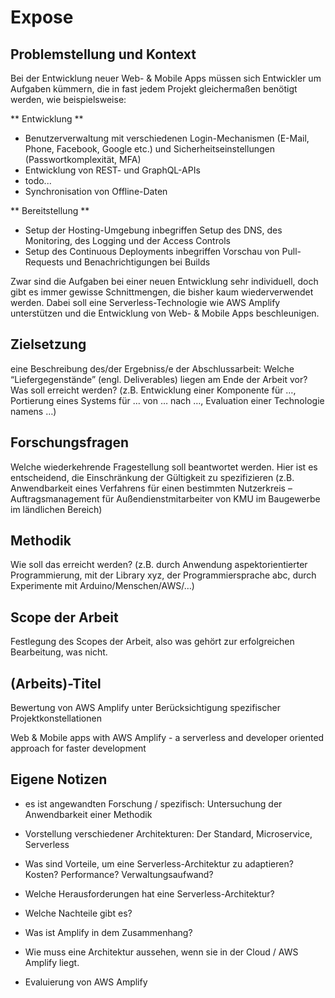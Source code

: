 # Expose

## Problemstellung und Kontext

Bei der Entwicklung neuer Web- & Mobile Apps müssen sich Entwickler um Aufgaben kümmern, die in fast jedem Projekt gleichermaßen benötigt werden, wie beispielsweise:

** Entwicklung **

- Benutzerverwaltung mit verschiedenen Login-Mechanismen (E-Mail, Phone, Facebook, Google etc.) und Sicherheitseinstellungen (Passwortkomplexität, MFA)
- Entwicklung von REST- und GraphQL-APIs
- todo...
- Synchronisation von Offline-Daten

** Bereitstellung **

- Setup der Hosting-Umgebung inbegriffen Setup des DNS, des Monitoring, des Logging und der Access Controls
- Setup des Continuous Deployments inbegriffen Vorschau von Pull-Requests und Benachrichtigungen bei Builds

Zwar sind die Aufgaben bei einer neuen Entwicklung sehr individuell, doch gibt es immer gewisse Schnittmengen, die bisher kaum wiederverwendet werden. Dabei soll eine Serverless-Technologie wie AWS Amplify unterstützen und die Entwicklung von Web- & Mobile Apps beschleunigen.

## Zielsetzung
eine Beschreibung des/der Ergebniss/e der Abschlussarbeit: Welche “Liefergegenstände” (engl. Deliverables) liegen am Ende der Arbeit vor? Was soll erreicht werden? (z.B. Entwicklung einer Komponente für …, Portierung eines Systems für … von … nach …, Evaluation einer Technologie namens …)


## Forschungsfragen

Welche wiederkehrende Fragestellung soll beantwortet werden. Hier ist es entscheidend, die Einschränkung der Gültigkeit zu spezifizieren (z.B. Anwendbarkeit eines Verfahrens für einen bestimmten Nutzerkreis – Auftragsmanagement für Außendienstmitarbeiter von KMU im Baugewerbe im ländlichen Bereich)

## Methodik

Wie soll das erreicht werden? (z.B. durch Anwendung aspektorientierter Programmierung, mit der Library xyz, der Programmiersprache abc, durch Experimente mit Arduino/Menschen/AWS/…)

## Scope der Arbeit

Festlegung des Scopes der Arbeit, also was gehört zur erfolgreichen Bearbeitung, was nicht.

## (Arbeits)-Titel

Bewertung von AWS Amplify unter Berücksichtigung spezifischer Projektkonstellationen

Web & Mobile apps with AWS Amplify - a serverless and developer oriented approach for faster development

## Eigene Notizen

- es ist angewandten Forschung / spezifisch: Untersuchung der Anwendbarkeit einer Methodik

- Vorstellung verschiedener Architekturen: Der Standard, Microservice, Serverless
- Was sind Vorteile, um eine Serverless-Architektur zu adaptieren? Kosten? Performance? Verwaltungsaufwand?
- Welche Herausforderungen hat eine Serverless-Architektur? 
- Welche Nachteile gibt es?
- Was ist Amplify in dem Zusammenhang?
- Wie muss eine Architektur aussehen, wenn sie in der Cloud / AWS Amplify liegt.
- Evaluierung von AWS Amplify